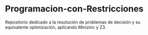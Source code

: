# Programacion-con-Restricciones
Repositorio dedicado a la resolución de problemas de decisión y su equivalente optimización, aplicando Minizinc y Z3.


